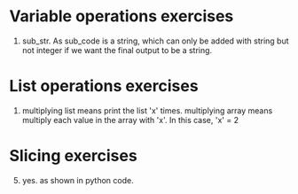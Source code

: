 # Variable operations exercises
  1. sub_str. As sub_code is a string, which can only be added with string but not integer if we want the final output to be a string.

# List operations exercises
  1. multiplying list means print the list 'x' times. multiplying array means multiply each value in the array with 'x'. In this case, 'x' = 2
  
# Slicing exercises
  5. yes. as shown in python code.
